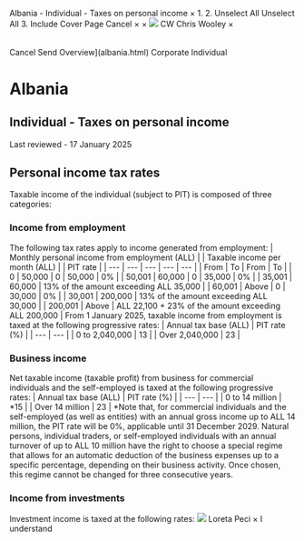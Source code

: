 Albania - Individual - Taxes on personal income
×
1.
2.
Unselect All
Unselect All
3.
Include Cover Page
Cancel
×
×
![](-/media/world-wide-tax-summaries/attachments/global---chris-wooley.ashx%3Frev=ac5e5f3223b34096b1afc2a6009c7320&revision=ac5e5f32-23b3-4096-b1af-c2a6009c7320&hash=859B7ADC84DC2CBEC9760E9E6EE7DE6D0A8BFCDF)
CW
Chris Wooley
×
######
Cancel
Send
Overview](albania.html)
Corporate
Individual
# Albania
## Individual - Taxes on personal income
Last reviewed - 17 January 2025
## Personal income tax rates
Taxable income of the individual (subject to PIT) is composed of three categories:
### Income from employment
The following tax rates apply to income generated from employment:
| Monthly personal income from employment (ALL) | | Taxable income per month (ALL) | | PIT rate |
| --- | --- | --- | --- | --- |
| From | To | From | To |
| 0 | 50,000 | 0 | 50,000 | 0% |
| 50,001 | 60,000 | 0 | 35,000 | 0% |
| 35,001 | 60,000 | 13% of the amount exceeding ALL 35,000 |
| 60,001 | Above | 0 | 30,000 | 0% |
| 30,001 | 200,000 | 13% of the amount exceeding ALL 30,000 |
| 200,001 | Above | ALL 22,100 + 23% of the amount exceeding ALL 200,000 |
From 1 January 2025, taxable income from employment is taxed at the following progressive rates:
| Annual tax base (ALL) | PIT rate (%) |
| --- | --- |
| 0 to 2,040,000 | 13 |
| Over 2,040,000 | 23 |
### Business income
Net taxable income (taxable profit) from business for commercial individuals and the self-employed is taxed at the following progressive rates:
| Annual tax base (ALL) | PIT rate (%) |
| --- | --- |
| 0 to 14 million | \*15 |
| Over 14 million | 23 |
\*Note that, for commercial individuals and the self-employed (as well as entities) with an annual gross income up to ALL 14 million, the PIT rate will be 0%, applicable until 31 December 2029.
Natural persons, individual traders, or self-employed individuals with an annual turnover of up to ALL 10 million have the right to choose a special regime that allows for an automatic deduction of the business expenses up to a specific percentage, depending on their business activity. Once chosen, this regime cannot be changed for three consecutive years.
### Income from investments
Investment income is taxed at the following rates:
![](-/media/world-wide-tax-summaries/attachments/albania_kosovo---loreta_peci.ashx%3Frev=2ff41f7c01a94d039e7aafa977b384db&revision=2ff41f7c-01a9-4d03-9e7a-afa977b384db&hash=55AC396F685CC0AD5A8599FF8C86F658641A6DE5)
Loreta Peci
×
I understand